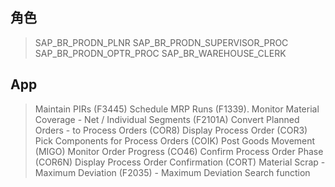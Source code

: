 ## 角色
> SAP_BR_PRODN_PLNR
> SAP_BR_PRODN_SUPERVISOR_PROC
> SAP_BR_PRODN_OPTR_PROC
> SAP_BR_WAREHOUSE_CLERK
## App
> Maintain PIRs (F3445)
> Schedule MRP Runs (F1339).
> Monitor Material Coverage - Net / Individual Segments (F2101A)
> Convert Planned Orders - to Process Orders (COR8)
> Display Process Order (COR3)
> Pick Components for Process Orders (COIK)
> Post Goods Movement (MIGO)
> Monitor Order Progress (CO46)
> Confirm Process Order Phase (COR6N)
> Display Process Order Confirmation (CORT)
> Material Scrap - Maximum Deviation (F2035) - Maximum Deviation
> Search function